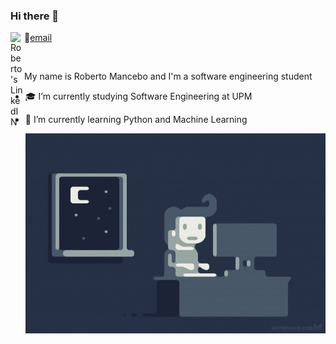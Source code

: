 ### Hi there 👋
<a href="https://www.linkedin.com/in/roberto-mancebo/">
  <img align="left" alt="Roberto's LinkedIN" width="22px" src="https://raw.githubusercontent.com/peterthehan/peterthehan/master/assets/linkedin.svg" />
</a>

💼[email](mailto:rober.mancebo@gmail.com) 

<br/>

My name is Roberto Mancebo and I'm a software engineering student

- 🎓 I’m currently studying Software Engineering at UPM
- 📓 I’m currently learning Python and Machine Learning

  <img align="right" alt="GIF" src="https://github.com/robertomancebom/robertomancebom/blob/master/coding.gif?raw=true" width="500" height="320" />
